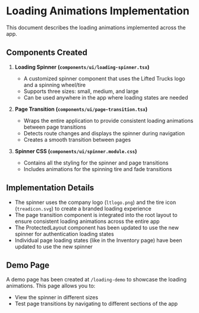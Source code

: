 # Loading Animations Implementation

This document describes the loading animations implemented across the app.

## Components Created

1. **Loading Spinner (`components/ui/loading-spinner.tsx`)**
   - A customized spinner component that uses the Lifted Trucks logo and a spinning wheel/tire
   - Supports three sizes: small, medium, and large
   - Can be used anywhere in the app where loading states are needed

2. **Page Transition (`components/ui/page-transition.tsx`)**
   - Wraps the entire application to provide consistent loading animations between page transitions
   - Detects route changes and displays the spinner during navigation
   - Creates a smooth transition between pages

3. **Spinner CSS (`components/ui/spinner.module.css`)**
   - Contains all the styling for the spinner and page transitions
   - Includes animations for the spinning tire and fade transitions

## Implementation Details

- The spinner uses the company logo (`ltlogo.png`) and the tire icon (`treadicon.svg`) to create a branded loading experience
- The page transition component is integrated into the root layout to ensure consistent loading animations across the entire app
- The ProtectedLayout component has been updated to use the new spinner for authentication loading states
- Individual page loading states (like in the Inventory page) have been updated to use the new spinner

## Demo Page

A demo page has been created at `/loading-demo` to showcase the loading animations. This page allows you to:
- View the spinner in different sizes
- Test page transitions by navigating to different sections of the app

